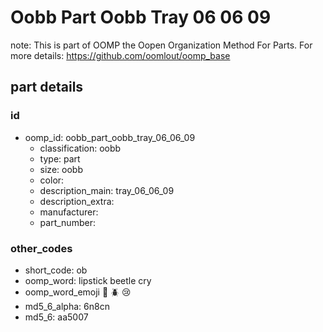 # Oobb Part Oobb Tray 06 06 09  

note: This is part of OOMP the Oopen Organization Method For Parts. For more details: https://github.com/oomlout/oomp_base

##  part details





### id
* oomp_id: oobb_part_oobb_tray_06_06_09
  * classification: oobb
  * type: part
  * size: oobb
  * color: 
  * description_main: tray_06_06_09
  * description_extra: 
  * manufacturer: 
  * part_number: 

### other_codes
* short_code: ob
* oomp_word: lipstick beetle cry
* oomp_word_emoji :lipstick: :beetle: :cry:
* md5_6_alpha: 6n8cn
* md5_6: aa5007